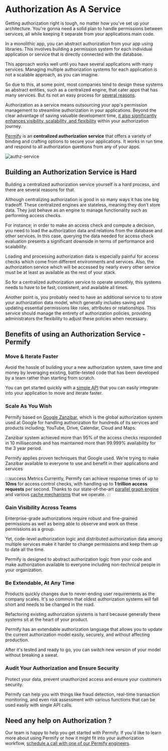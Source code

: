 
# Authorization As A Service

Getting authorization right is tough, no matter how you've set up your architecture. You're gonna need a solid plan to handle permissions between services, all while keeping it separate from your applications main code. 

In a monolithic app, you can abstract authorization from your app using libraries. This involves building a permission system for each individual application or service that is directly connected with the database.

This approach works well until you have several applications with many services. Managing multiple authorization systems for each application is not a scalable approach, as you can imagine.

So due to this, at some point, most companies tend to design these systems as abstract entities, such as a centralized engine, that cater apps that has many services. But its not an easy process for [several reasons](#building-an-authorization-service-is-hard).

Authorization as a service means outsourcing your app's permission management to streamline authorization in your applications. Beyond the clear advantage of saving valuable development time, [it also significantly enhances visibility, scalability, and flexibility](#benefits-of-using-an-authorization-service) within your authorization journey.

[Permify] is an **centralized authorization service** that offers a variety of binding and crafting options to secure your applications. It works in run time and respond to all authorization questions from any of your apps.

![authz-service](https://user-images.githubusercontent.com/34595361/196884110-147862c9-3657-4f07-831c-3e0d0e39eccf.png)

[Permify]: https://github.com/Permify/permify

## Building an Authorization Service is Hard

Building a centralized authorization service yourself is a hard process, and there are several reasons for that.

Although centralizing authorization is good in so many ways it has one big tradeoff. These centralized engines are stateless, meaning they don’t store data. They just behave as an engine to manage functionality such as performing access checks.

For instance; in order to make an access check and compute a decision, you need to load the authorization data and relations from the database and other services. In this case, querying the data needed for access check evaluation presents a significant downside in terms of performance and scalability.

Loading and processing authorization data is especially painful for access checks which come from different environments and services. Also, the authorization service which will be accessed by nearly every other service must be at least as available as the rest of your stack.

So for a centralized authorization service to operate smoothly, this systems needs to have to be fast, consistent, and available all times. 

Another point is, you probably need to have an additional service to to store your authorization data model, which generally includes saving and updating essential permissions like roles, attributes or relationships. This service should manage the entirety of authorization policies, providing administrators the flexibility to adjust these policies when necessary.

## Benefits of using an Authorization Service - Permify

### Move & Iterate Faster 
Avoid the hassle of building your a new authorization system, save time and money by leveraging existing, battle-tested code that has been developed by a team rather than starting from scratch. 

You can get started quickly with a [simple API](../api-overview.md) that you can easily integrate into your application to move and iterate faster.

### Scale As You Wish
Permify based on [Google Zanzibar], which is the global authorization system used at Google for handling authorization for hundreds of its services and products including; YouTube, Drive, Calendar, Cloud and Maps. 



Zanzibar system achieved more than 95% of the access checks responded in 10 milliseconds and has maintained more than 99.999% availability for the 3 year period. 

Permify applies proven techniques that Google used. We’re trying to make Zanzibar available to everyone to use and benefit in their applications and services

:::success Metrics
Currently, Permify can achieve response times of up to **10ms** for access control checks, with handling up to **1 trillion access requests** per second. Thanks to our state-of-the-art [parallel graph engine](https://docs.permify.co/docs/api-overview/permission/check-api/#how-access-decisions-evaluated) and various [cache mechanisms](https://docs.permify.co/docs/reference/cache/) that we operate.
:::

[Google Zanzibar]: https://permify.co/post/google-zanzibar-in-a-nutshell

### Gain Visibility Across Teams
Enterprise-grade authorizations require robust and fine-grained permissions as well as being able to observe and work on these permissions as a group. 

Yet, code-level authorization logic and distributed authorization data among multiple services make it harder to change permissions and keep them up to date all the time. 

Permify is designed to abstract authorization logic from your code and make authorization available to everyone including non-technical people in your organization. 

### Be Extendable, At Any Time
Products quickly changes due to never-ending user requirements as the company scales. It's so common that oldest authorization systems will fall short and needs to be changed in the road. 

Refactoring existing authorization systems is hard because generally these systems sit at the heart of your product. 

Permify has an extendable authorization language that allows you to update the current authorization model easily, securely, and without affecting production. 

After it's tested and ready to go, you can switch new version of your model without breaking a sweat.

### Audit Your Authorization and Ensure Security
Protect your data, prevent unauthorized access and ensure your customers security. 

Permify can help you with things like fraud detection, real-time transaction monitoring, and even risk assessment with various functions that can be used easily with single API calls.

## Need any help on Authorization ?

Our team is happy to help you get started with Permify. If you'd like to learn more about using Permify or how it might fit into your authorization workflow, [schedule a call with one of our Permify engineers](https://meetings-eu1.hubspot.com/ege-aytin/call-with-an-expert).

